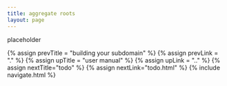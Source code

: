 ```yaml
---
title: aggregate roots
layout: page
---
```


placeholder

{% assign prevTitle = "building your subdomain" %}
{% assign prevLink = "." %}
{% assign upTitle = "user manual" %}
{% assign upLink = ".." %}
{% assign nextTitle="todo" %}
{% assign nextLink="todo.html" %}
{% include navigate.html %}

